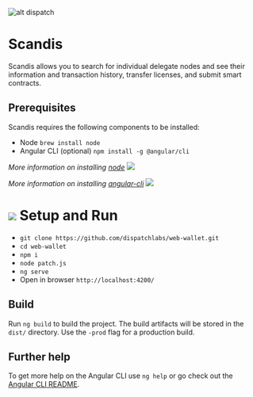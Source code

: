 ![alt dispatch](https://dispatchlabs.io/wp-content/themes/ccprototypev5/images/dispatchlabs-logo.png)

# Scandis
Scandis allows you to search for individual delegate nodes and see their information and transaction history, transfer licenses, and submit smart contracts.

## Prerequisites
Scandis requires the following components to be installed:
- Node `brew install node` 
- Angular CLI (optional)  `npm install -g @angular/cli`

*More information on installing [node](https://nodejs.org/en/download/package-manager/)* ![](https://storage.googleapis.com/material-icons/external-assets/v4/icons/svg/ic_launch_black_18px.svg)

*More information on installing [angular-cli](https://github.com/angular/angular-cli)* ![](https://storage.googleapis.com/material-icons/external-assets/v4/icons/svg/ic_launch_black_18px.svg)

# ![](https://storage.googleapis.com/material-icons/external-assets/v4/icons/svg/ic_directions_run_black_24px.svg) Setup and Run
- `git clone https://github.com/dispatchlabs/web-wallet.git`<br>
- `cd web-wallet`<br>
- `npm i`<br>
- `node patch.js`<br>
- `ng serve`<br>
- Open in browser `http://localhost:4200/`

## Build
Run `ng build` to build the project. The build artifacts will be stored in the `dist/` directory. Use the `-prod` flag for a production build.

## Further help
To get more help on the Angular CLI use `ng help` or go check out the [Angular CLI README](https://github.com/angular/angular-cli/blob/master/README.md).
